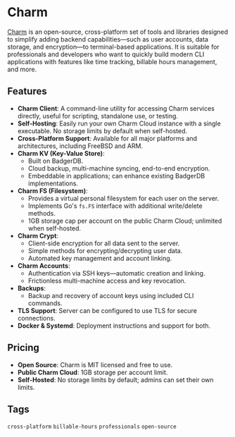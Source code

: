 # Charm

[Charm](https://github.com/charmbracelet/charm) is an open-source, cross-platform set of tools and libraries designed to simplify adding backend capabilities—such as user accounts, data storage, and encryption—to terminal-based applications. It is suitable for professionals and developers who want to quickly build modern CLI applications with features like time tracking, billable hours management, and more.

## Features

- **Charm Client**: A command-line utility for accessing Charm services directly, useful for scripting, standalone use, or testing.
- **Self-Hosting**: Easily run your own Charm Cloud instance with a single executable. No storage limits by default when self-hosted.
- **Cross-Platform Support**: Available for all major platforms and architectures, including FreeBSD and ARM.
- **Charm KV (Key-Value Store)**:
  - Built on BadgerDB.
  - Cloud backup, multi-machine syncing, end-to-end encryption.
  - Embeddable in applications; can enhance existing BadgerDB implementations.
- **Charm FS (Filesystem)**:
  - Provides a virtual personal filesystem for each user on the server.
  - Implements Go's `fs.FS` interface with additional write/delete methods.
  - 1GB storage cap per account on the public Charm Cloud; unlimited when self-hosted.
- **Charm Crypt**:
  - Client-side encryption for all data sent to the server.
  - Simple methods for encrypting/decrypting user data.
  - Automated key management and account linking.
- **Charm Accounts**:
  - Authentication via SSH keys—automatic creation and linking.
  - Frictionless multi-machine access and key revocation.
- **Backups**:
  - Backup and recovery of account keys using included CLI commands.
- **TLS Support**: Server can be configured to use TLS for secure connections.
- **Docker & Systemd**: Deployment instructions and support for both.

## Pricing

- **Open Source**: Charm is MIT licensed and free to use.
- **Public Charm Cloud**: 1GB storage per account limit.
- **Self-Hosted**: No storage limits by default; admins can set their own limits.

## Tags

`cross-platform` `billable-hours` `professionals` `open-source`
